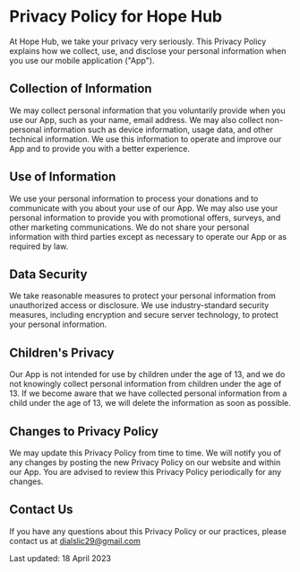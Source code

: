# Privacy Policy for Hope Hub

At Hope Hub, we take your privacy very seriously. This Privacy Policy explains how we collect, use, and disclose your personal information when you use our mobile application ("App").

## Collection of Information
We may collect personal information that you voluntarily provide when you use our App, such as your name, email address. We may also collect non-personal information such as device information, usage data, and other technical information. We use this information to operate and improve our App and to provide you with a better experience.

## Use of Information
We use your personal information to process your donations and to communicate with you about your use of our App. We may also use your personal information to provide you with promotional offers, surveys, and other marketing communications. We do not share your personal information with third parties except as necessary to operate our App or as required by law.

## Data Security
We take reasonable measures to protect your personal information from unauthorized access or disclosure. We use industry-standard security measures, including encryption and secure server technology, to protect your personal information.

## Children's Privacy
Our App is not intended for use by children under the age of 13, and we do not knowingly collect personal information from children under the age of 13. If we become aware that we have collected personal information from a child under the age of 13, we will delete the information as soon as possible.

## Changes to Privacy Policy
We may update this Privacy Policy from time to time. We will notify you of any changes by posting the new Privacy Policy on our website and within our App. You are advised to review this Privacy Policy periodically for any changes.

## Contact Us
If you have any questions about this Privacy Policy or our practices, please contact us at dialslic29@gmail.com

Last updated: 18 April 2023
